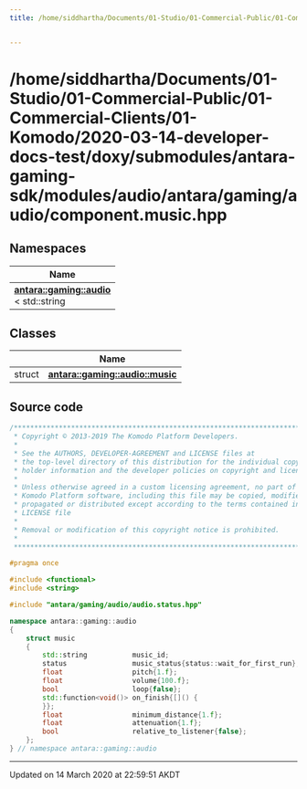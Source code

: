 ```yaml
---
title: /home/siddhartha/Documents/01-Studio/01-Commercial-Public/01-Commercial-Clients/01-Komodo/2020-03-14-developer-docs-test/doxy/submodules/antara-gaming-sdk/modules/audio/antara/gaming/audio/component.music.hpp


---
```


# /home/siddhartha/Documents/01-Studio/01-Commercial-Public/01-Commercial-Clients/01-Komodo/2020-03-14-developer-docs-test/doxy/submodules/antara-gaming-sdk/modules/audio/antara/gaming/audio/component.music.hpp







## Namespaces

| Name           |
| -------------- |
| **[antara::gaming::audio](Namespaces/namespaceantara_1_1gaming_1_1audio.md)** <br>< std::string  |

## Classes

|                | Name           |
| -------------- | -------------- |
| struct | **[antara::gaming::audio::music](Classes/structantara_1_1gaming_1_1audio_1_1music.md)**  |













## Source code

```cpp
/******************************************************************************
 * Copyright © 2013-2019 The Komodo Platform Developers.                      *
 *                                                                            *
 * See the AUTHORS, DEVELOPER-AGREEMENT and LICENSE files at                  *
 * the top-level directory of this distribution for the individual copyright  *
 * holder information and the developer policies on copyright and licensing.  *
 *                                                                            *
 * Unless otherwise agreed in a custom licensing agreement, no part of the    *
 * Komodo Platform software, including this file may be copied, modified,     *
 * propagated or distributed except according to the terms contained in the   *
 * LICENSE file                                                               *
 *                                                                            *
 * Removal or modification of this copyright notice is prohibited.            *
 *                                                                            *
 ******************************************************************************/

#pragma once

#include <functional> 
#include <string>     

#include "antara/gaming/audio/audio.status.hpp" 

namespace antara::gaming::audio
{
    struct music
    {
        std::string           music_id;
        status                music_status{status::wait_for_first_run};
        float                 pitch{1.f};
        float                 volume{100.f};
        bool                  loop{false};
        std::function<void()> on_finish{[]() {
        }};
        float                 minimum_distance{1.f};
        float                 attenuation{1.f};
        bool                  relative_to_listener{false};
    };
} // namespace antara::gaming::audio
```


-------------------------------

Updated on 14 March 2020 at 22:59:51 AKDT
